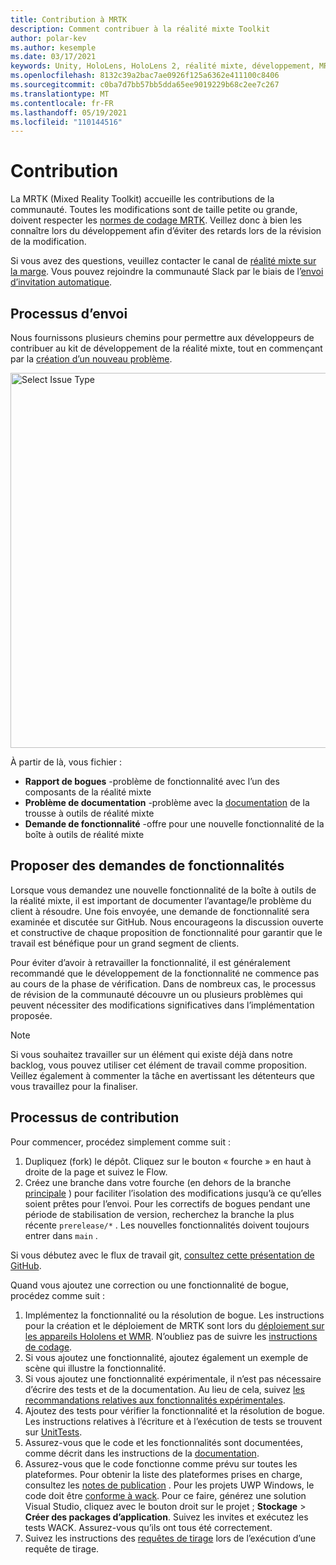 ```yaml
---
title: Contribution à MRTK
description: Comment contribuer à la réalité mixte Toolkit
author: polar-kev
ms.author: kesemple
ms.date: 03/17/2021
keywords: Unity, HoloLens, HoloLens 2, réalité mixte, développement, MRTK, rapport de bogue,
ms.openlocfilehash: 8132c39a2bac7ae0926f125a6362e411100c8406
ms.sourcegitcommit: c0ba7d7bb57bb5dda65ee9019229b68c2ee7c267
ms.translationtype: MT
ms.contentlocale: fr-FR
ms.lasthandoff: 05/19/2021
ms.locfileid: "110144516"
---
```

# <a name="contributing"></a>Contribution

La MRTK (Mixed Reality Toolkit) accueille les contributions de la communauté. Toutes les modifications sont de taille petite ou grande, doivent respecter les [normes de codage MRTK](coding-guidelines.md). Veillez donc à bien les connaître lors du développement afin d’éviter des retards lors de la révision de la modification.

Si vous avez des questions, veuillez contacter le canal de [réalité mixte sur la marge](https://holodevelopers.slack.com/messages/C2H4HT858).
Vous pouvez rejoindre la communauté Slack par le biais de l’[envoi d’invitation automatique](https://holodevelopersslack.azurewebsites.net/).

## <a name="submission-process"></a>Processus d’envoi

Nous fournissons plusieurs chemins pour permettre aux développeurs de contribuer au kit de développement de la réalité mixte, tout en commençant par la [création d’un nouveau problème](https://github.com/Microsoft/MixedRealityToolkit-Unity/issues/new/choose).

<img src="../features/images/contributing/SelectIssueType.png" width="600" alt="Select Issue Type">

À partir de là, vous fichier :

- **Rapport de bogues** -problème de fonctionnalité avec l’un des composants de la réalité mixte
- **Problème de documentation** -problème avec la [documentation](https://microsoft.github.io/MixedRealityToolkit-Unity) de la trousse à outils de réalité mixte
- **Demande de fonctionnalité** -offre pour une nouvelle fonctionnalité de la boîte à outils de réalité mixte

## <a name="proposing-feature-requests"></a>Proposer des demandes de fonctionnalités

Lorsque vous demandez une nouvelle fonctionnalité de la boîte à outils de la réalité mixte, il est important de documenter l’avantage/le problème du client à résoudre. Une fois envoyée, une demande de fonctionnalité sera examinée et discutée sur GitHub. Nous encourageons la discussion ouverte et constructive de chaque proposition de fonctionnalité pour garantir que le travail est bénéfique pour un grand segment de clients.

Pour éviter d’avoir à retravailler la fonctionnalité, il est généralement recommandé que le développement de la fonctionnalité ne commence pas au cours de la phase de vérification. Dans de nombreux cas, le processus de révision de la communauté découvre un ou plusieurs problèmes qui peuvent nécessiter des modifications significatives dans l’implémentation proposée.

> [!NOTE]
> Si vous souhaitez travailler sur un élément qui existe déjà dans notre backlog, vous pouvez utiliser cet élément de travail comme proposition. Veillez également à commenter la tâche en avertissant les détenteurs que vous travaillez pour la finaliser.

## <a name="contribution-process"></a>Processus de contribution

Pour commencer, procédez simplement comme suit :

1. Dupliquez (fork) le dépôt. Cliquez sur le bouton « fourche » en haut à droite de la page et suivez le Flow.
1. Créez une branche dans votre fourche (en dehors de la branche [principale](https://github.com/microsoft/mixedrealitytoolkit-unity/tree/main) ) pour faciliter l’isolation des modifications jusqu’à ce qu’elles soient prêtes pour l’envoi. Pour les correctifs de bogues pendant une période de stabilisation de version, recherchez la branche la plus récente `prerelease/*` . Les nouvelles fonctionnalités doivent toujours entrer dans `main` .

Si vous débutez avec le flux de travail git, [consultez cette présentation de GitHub](https://guides.github.com/activities/hello-world/).

Quand vous ajoutez une correction ou une fonctionnalité de bogue, procédez comme suit :

1. Implémentez la fonctionnalité ou la résolution de bogue. Les instructions pour la création et le déploiement de MRTK sont lors du [déploiement sur les appareils Hololens et WMR](../supported-devices/wmr-mrtk.md). N’oubliez pas de suivre les [instructions de codage](../contributing/coding-guidelines.md).
1. Si vous ajoutez une fonctionnalité, ajoutez également un exemple de scène qui illustre la fonctionnalité.
1. Si vous ajoutez une fonctionnalité expérimentale, il n’est pas nécessaire d’écrire des tests et de la documentation. Au lieu de cela, suivez [les recommandations relatives aux fonctionnalités expérimentales](../contributing/experimental-features.md).
1. Ajoutez des tests pour vérifier la fonctionnalité et la résolution de bogue. Les instructions relatives à l’écriture et à l’exécution de tests se trouvent sur [UnitTests](../contributing/unit-tests.md).
1. Assurez-vous que le code et les fonctionnalités sont documentées, comme décrit dans les instructions de la [documentation](../contributing/documentation-guide.md).
1. Assurez-vous que le code fonctionne comme prévu sur toutes les plateformes. Pour obtenir la liste des plateformes prises en charge, consultez les [notes de publication](../release-notes/mrtk-26-release-notes.md) . Pour les projets UWP Windows, le code doit être [conforme à wack](https://developer.microsoft.com/windows/develop/app-certification-kit). Pour ce faire, générez une solution Visual Studio, cliquez avec le bouton droit sur le projet ; **Stockage**  >  **Créer des packages d’application**. Suivez les invites et exécutez les tests WACK. Assurez-vous qu’ils ont tous été correctement.
1. Suivez les instructions des [requêtes de tirage](../contributing/pull-requests.md) lors de l’exécution d’une requête de tirage.
